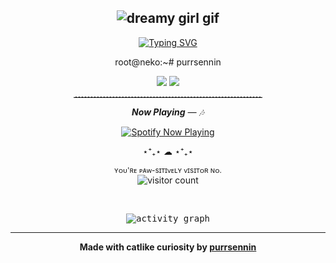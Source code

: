 <h2 align="center">
  <img src="https://media2.giphy.com/media/1hMJTkDXPTBiU/giphy.gif?cid=6c09b95238re20exqbzhghm01y4hnb4t8kscva97sf8moxme&ep=v1_internal_gif_by_id&rid=giphy.gif&ct=g" alt="dreamy girl gif"/>
</h2>

<p align="center">
  <a href="https://git.io/typing-svg">
    <img src="https://readme-typing-svg.herokuapp.com?font=Playwrite+AU+SA&duration=6000&pause=3200&color=808080&center=true&width=435&lines=Why+don't+you+notice+my+meows%3F;I+am+lost+in+a+dreamy+catnap...;Let+me+wake+from+this+fuzzy+fantasy" alt="Typing SVG" />
  </a>
</p>

<p align="center">root@neko:~# purrsennin</p>

<p align="center">
  <img src="https://img.shields.io/badge/Status-Catnapping-blueviolet?style=for-the-badge&logoColor=white" />
  <img src="https://img.shields.io/badge/Mood-Curious%20and%20Cozy-pink?style=for-the-badge" />
</p>

<hr style="border: none; border-top: 1px dashed #ccc; width: 60%; margin: auto;">

<p align="center">
  <i><b>Now Playing</b> — 🎶</i>
</p>

<p align="center">
  <a href="https://github.com/kittinan/spotify-github-profile">
    <img src="https://spotify-github-profile.kittinanx.com/api/view?uid=bs982rouoma1pwihrpwyk6ekt&cover_image=true&theme=novatorem&show_offline=false&background_color=121212&interchange=false&bar_color=53b14f&bar_color_cover=true" alt="Spotify Now Playing" />
  </a>
</p>

<p align="center">⋆⁺₊⋆ ☁︎ ⋆⁺₊⋆</p>

<p align="center">
  <sub>ʏᴏᴜ'ʀᴇ ᴘᴀᴡ-sɪᴛɪᴠᴇʟʏ ᴠɪsɪᴛᴏʀ ɴᴏ.</sub><br>
  <img src="https://profile-counter.glitch.me/purrsennin/count.svg" alt="visitor count"/>
</p>

<br>

<p align="center">
  <kbd>
    <img src="https://github-readme-activity-graph.vercel.app/graph?username=purrsennin&theme=tokyo-night" alt="activity graph" />
  </kbd>
</p>

<hr>

<p align="center">
  <strong>Made with catlike curiosity by <a href="https://github.com/purrsennin">purrsennin</a></strong>
</p>
